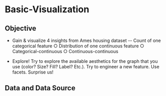 # Basic-Visualization

## Objective
- Gain & visualize 4 insights from Ames housing dataset
-- Count of one categorical feature
○ Distribution of one continuous feature
○ Categorical-continuous
○ Continuous-continuous

- Explore! Try to explore the available aesthetics for the graph that you use
(color? Size? Fill? Label? Etc.). Try to engineer a new feature. Use facets.
Surprise us!

## Data and Data Source
